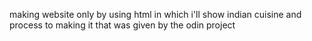 making website only by using html in which 
i'll show indian cuisine and process to making it
that was given by the odin project

